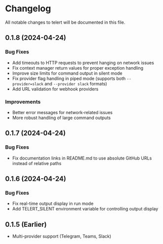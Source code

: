 # Changelog

All notable changes to telert will be documented in this file.

## 0.1.8 (2024-04-24)

### Bug Fixes
- Add timeouts to HTTP requests to prevent hanging on network issues
- Fix context manager return values for proper exception handling
- Improve size limits for command output in silent mode
- Fix provider flag handling in piped mode (supports both `--provider=slack` and `--provider slack` formats)
- Add URL validation for webhook providers

### Improvements
- Better error messages for network-related issues
- More robust handling of large command outputs

## 0.1.7 (2024-04-24)

### Bug Fixes
- Fix documentation links in README.md to use absolute GitHub URLs instead of relative paths

## 0.1.6 (2024-04-24)

### Bug Fixes
- Fix real-time output display in run mode
- Add TELERT_SILENT environment variable for controlling output display

## 0.1.5 (Earlier)

- Multi-provider support (Telegram, Teams, Slack)